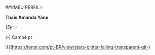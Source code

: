###MEU PERFIL✨

**Thais Amanda Yano** 

_15y_ ✨

(-) Cambé pr 

!{}(https://tenor.com/pt-BR/view/stars-glitter-falling-transparent-gif-)


